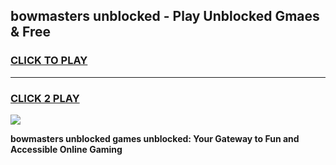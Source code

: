 
## bowmasters unblocked - Play Unblocked Gmaes & Free
<h3>
<a href="https://news.freeplayer.one?title=bowmasters_unblocked&ref=16F">CLICK TO PLAY</a></h3>
<hr>

<h3>
<a href="https://news.freeplayer.one?title=bowmasters_unblocked&ref=16F">CLICK 2 PLAY</a>
  
</h3>

<a href="https://news.freeplayer.one?title=bowmasters_unblocked&ref=16F/"><img src="https://clearcache.store/games.png"></a>


**bowmasters unblocked games unblocked: Your Gateway to Fun and Accessible Online Gaming**
